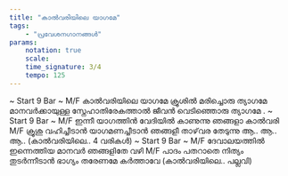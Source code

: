 ```yaml
---
title: "കാൽവരിയിലെ യാഗമേ"
tags:
    - "പ്രവേശനഗാനങ്ങൾ"
params:
    notation: true
    scale: 
    time_signature: 3/4
    tempo: 125
---
```

~ Start 9 Bar ~
M/F
കാൽവരിയിലെ യാഗമേ
ക്രൂശിൽ മരിച്ചൊരു ത്യാഗമേ
മാനവർക്കായുള്ള സ്നേഹാതിരേകത്താൽ
ജീവൻ വെടിഞ്ഞൊരു ത്യാഗമേ
.
~ Start 9 Bar ~
M/F
ഇന്നീ യാഗത്തിൻ വേദിയിൽ
കാണുന്നു ഞങ്ങളാ കാൽവരി
M/F
ക്രൂശു വഹിച്ചീടാൻ യാഗമണച്ചീടാൻ
ഞങ്ങളീ താഴ്‌വര തേടുന്നു
ആ.. ആ.. ആ..
(കാൽവരിയിലെ.. 4 വരികൾ)
~ Start 9 Bar ~
M/F
ദേവാലയത്തിൽ ഇന്നെത്തിയ 
മാനവർ ഞങ്ങളിതേ വഴി
M/F
പാദം പതറാതെ നിത്യം തുടർന്നീടാൻ
ഭാഗ്യം തരേണമേ കർത്താവേ
(കാൽവരിയിലെ.. പല്ലവി)
